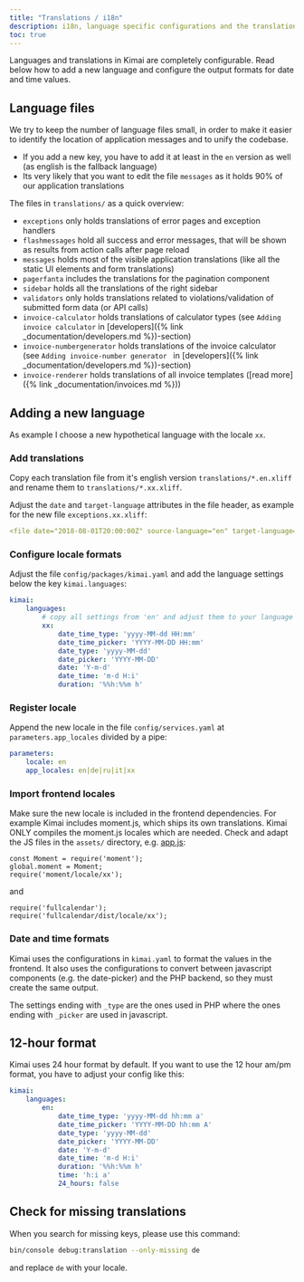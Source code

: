 ```yaml
---
title: "Translations / i18n"
description: i18n, language specific configurations and the translation files
toc: true
---
```


Languages and translations in Kimai are completely configurable. 
Read below how to add a new language and configure the output formats for date and time values.  

## Language files

We try to keep the number of language files small, in order to make it easier to identify the location of application messages and to unify the codebase.

- If you add a new key, you have to add it at least in the `en` version as well (as english is the fallback language)
- Its very likely that you want to edit the file `messages` as it holds 90% of our application translations 

The files in `translations/` as a quick overview:

- `exceptions` only holds translations of error pages and exception handlers
- `flashmessages` hold all success and error messages, that will be shown as results from action calls after page reload
- `messages` holds most of the visible application translations (like all the static UI elements and form translations)
- `pagerfanta` includes the translations for the pagination component
- `sidebar` holds all the translations of the right sidebar
- `validators` only holds translations related to violations/validation of submitted form data (or API calls)
- `invoice-calculator` holds translations of calculator types (see `Adding invoice calculator` in [developers]({% link _documentation/developers.md %})-section)
- `invoice-numbergenerator` holds translations of the invoice calculator (see `Adding invoice-number generator ` in [developers]({% link _documentation/developers.md %})-section)
- `invoice-renderer` holds translations of all invoice templates ([read more]({% link _documentation/invoices.md %}))

## Adding a new language

As example I choose a new hypothetical language with the locale `xx`. 

### Add translations

Copy each translation file from it's english version `translations/*.en.xliff` and rename them to `translations/*.xx.xliff`.

Adjust the `date` and `target-language` attributes in the file header, as example for the new file `exceptions.xx.xliff`:
```yml
<file date="2018-08-01T20:00:00Z" source-language="en" target-language="xx" datatype="plaintext" original="exceptions.en.xliff">`
```

### Configure locale formats

Adjust the file `config/packages/kimai.yaml` and add the language settings below the key `kimai.languages`: 
```yaml
kimai:
    languages:
        # copy all settings from 'en' and adjust them to your language
        xx:
            date_time_type: 'yyyy-MM-dd HH:mm'
            date_time_picker: 'YYYY-MM-DD HH:mm'
            date_type: 'yyyy-MM-dd'
            date_picker: 'YYYY-MM-DD'
            date: 'Y-m-d'
            date_time: 'm-d H:i'
            duration: '%%h:%%m h'
```

### Register locale

Append the new locale in the file `config/services.yaml` at `parameters.app_locales` divided by a pipe:

```yaml
parameters:
    locale: en
    app_locales: en|de|ru|it|xx
```

### Import frontend locales

Make sure the new locale is included in the frontend dependencies. For example Kimai includes moment.js, which ships its own translations.
Kimai ONLY compiles the moment.js locales which are needed. 
Check and adapt the JS files in the `assets/` directory, e.g. [app.js](https://github.com/kevinpapst/kimai2/blob/master/assets/app.js):

```
const Moment = require('moment');
global.moment = Moment;
require('moment/locale/xx');
```

and
```
require('fullcalendar');
require('fullcalendar/dist/locale/xx');
```

### Date and time formats

Kimai uses the configurations in `kimai.yaml` to format the values in the frontend. 
It also uses the configurations to convert between javascript components (e.g. the date-picker) and the PHP backend,
so they must create the same output. 

The settings ending with `_type` are the ones used in PHP where the ones ending with `_picker` are used in javascript.

## 12-hour format

Kimai uses 24 hour format by default. If you want to use the 12 hour am/pm format, you have to adjust your config like this:

```yaml
kimai:
    languages:
        en:
            date_time_type: 'yyyy-MM-dd hh:mm a'
            date_time_picker: 'YYYY-MM-DD hh:mm A'
            date_type: 'yyyy-MM-dd'
            date_picker: 'YYYY-MM-DD'
            date: 'Y-m-d'
            date_time: 'm-d H:i'
            duration: '%%h:%%m h'
            time: 'h:i a'
            24_hours: false
```

## Check for missing translations

When you search for missing keys, please use this command:
```bash
bin/console debug:translation --only-missing de
```
and replace `de` with your locale. 